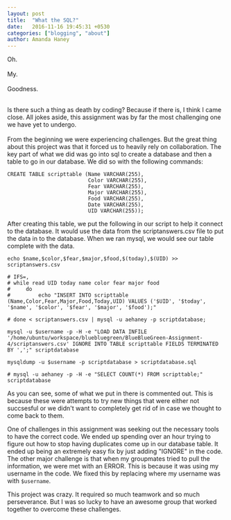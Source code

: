 ```yaml
---
layout: post
title:  "What the SQL?"
date:   2016-11-16 19:45:31 +0530
categories: ["blogging", "about"]
author: Amanda Haney
---
```


Oh.<br><br>
My.<br><br>
Goodness.<br><br>

Is there such a thing as death by coding?  Because if there is, I think I came close.  All jokes aside, this assignment was by far the most challenging one we have yet to undergo. <br>
<br>
From the beginning we were experiencing challenges.  But the great thing about this project was that it forced us to heavily rely on collaboration.  The key part of what we did was go into sql to create a database and then a table to go in our database.  We did so with the following commands:

```
CREATE TABLE scripttable (Name VARCHAR(255),
                          Color VARCHAR(255),
                          Fear VARCHAR(255),
                          Major VARCHAR(255),
                          Food VARCHAR(255),
                          Date VARCHAR(255),
                          UID VARCHAR(255));
```

After creating this table, we put the following in our script to help it connect to the database.  It would use the data from the scriptanswers.csv file to put the data in to the database.  When we ran mysql, we would see our table complete with the data.  

```
echo $name,$color,$fear,$major,$food,$(today),$(UID) >> scriptanswers.csv

# IFS=,
# while read UID today name color fear major food
#     do
#         echo "INSERT INTO scripttable (Name,Color,Fear,Major,Food,Today,UID) VALUES ('$UID', '$today', '$name', '$color', '$fear', '$major', '$food');"
        
# done < scriptanswers.csv | mysql -u aehaney -p scriptdatabase;

mysql -u $username -p -H -e "LOAD DATA INFILE '/home/ubuntu/workspace/bluebluegreen/BlueBlueGreen-Assignment-4/scriptanswers.csv' IGNORE INTO TABLE scripttable FIELDS TERMINATED BY ',';" scriptdatabase

mysqldump -u $username -p scriptdatabase > scriptdatabase.sql

# mysql -u aehaney -p -H -e "SELECT COUNT(*) FROM scripttable;" scriptdatabase
```

As you can see, some of what we put in there is commented out.  This is because these were attempts to try new things that were either not succsesful or we didn't want to completely get rid of in case we thought to come back to them.  

One of challenges in this assignment was seeking out the necessary tools to have the correct code.  We ended up spending over an hour trying to figure out how to stop having duplicates come up in our database table.  It ended up being an extremely easy fix by just adding "IGNORE" in the code.  The other major challenge is that when my groupmates tried to pull the information, we were met with an ERROR.  This is because it was using my username in the code.  We fixed this by replacing where my username was with `$username`. 

This project was crazy.  It required so much teamwork and so much perseverance.  But I was so lucky to have an awesome group that worked together to overcome these challenges.  